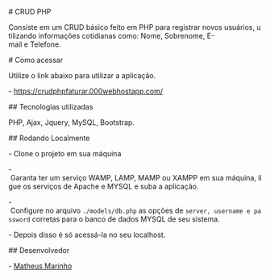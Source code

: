 # CRUD PHP

Consiste em um CRUD básico feito em PHP para registrar novos usuários, utilizando informações cotidianas como: Nome, Sobrenome, E-mail e Telefone.

# Como acessar

Utilize o link abaixo para utilizar a aplicação.

- https://crudphpfaturar.000webhostapp.com/

## Tecnologias utilizadas

PHP, Ajax, Jquery, MySQL, Bootstrap.

## Rodando Localmente

- Clone o projeto em sua máquina

- Garanta ter um serviço WAMP, LAMP, MAMP ou XAMPP em sua máquina, ligue os serviços de Apache e MYSQL e suba a aplicação.

- Configure no arquivo `./models/db.php` as opções de `server, username e password` corretas para o banco de dados MYSQL de seu sistema.

- Depois disso é só acessá-la no seu localhost.

## Desenvolvedor

- [Matheus Marinho](https://www.linkedin.com/in/matheus-marinhodsp/)
